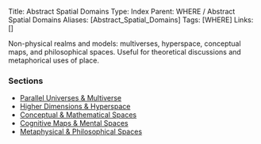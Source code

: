 Title: Abstract Spatial Domains
Type: Index
Parent: WHERE / Abstract Spatial Domains
Aliases: [Abstract_Spatial_Domains]
Tags: [WHERE]
Links: []

Non-physical realms and models: multiverses, hyperspace, conceptual maps, and philosophical spaces. Useful for theoretical discussions and metaphorical uses of place.

### Sections
- [Parallel Universes & Multiverse](Parallel-Universes-Multiverse.md)
- [Higher Dimensions & Hyperspace](Higher-Dimensions-&-Hyperspace.md)
- [Conceptual & Mathematical Spaces](Conceptual-Mathematical-Spaces.md)
- [Cognitive Maps & Mental Spaces](Cognitive-Maps-Mental-Spaces.md)
- [Metaphysical & Philosophical Spaces](Metaphysical-Philosophical-Spaces.md)
